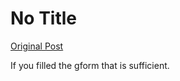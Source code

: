 # No Title

[Original Post](https://discourse.onlinedegree.iitm.ac.in/t/169029/630)

<p>If you filled the gform that is sufficient.</p>